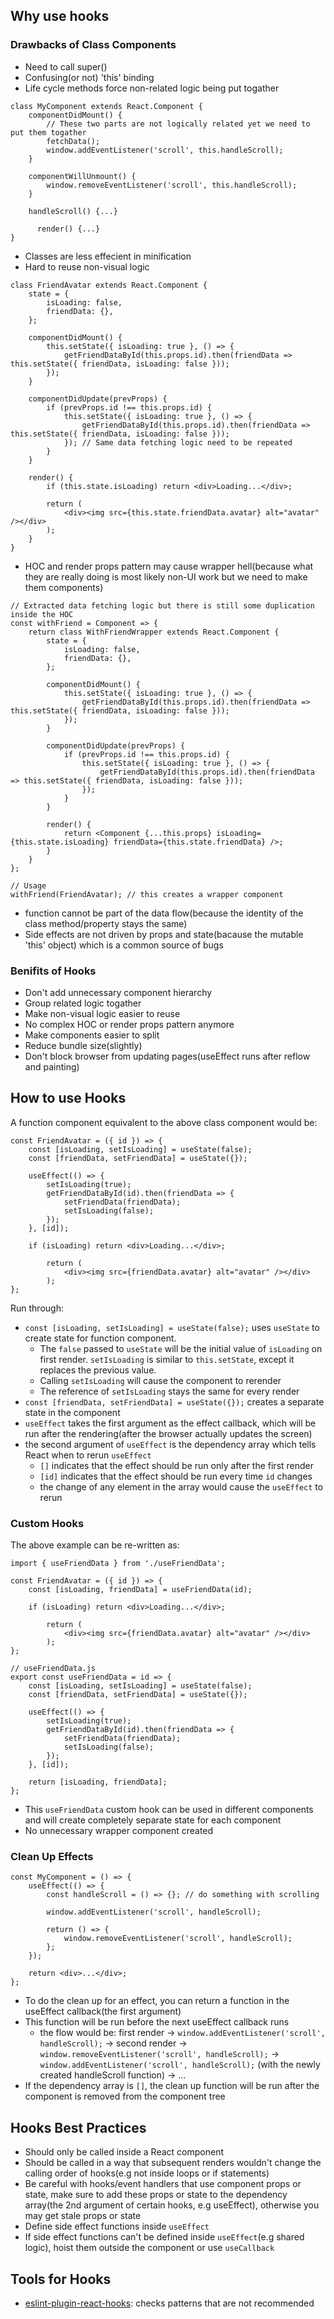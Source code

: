 ## Why use hooks

### Drawbacks of Class Components
- Need to call super()
- Confusing(or not) 'this' binding
- Life cycle methods force non-related logic being put togather
```
class MyComponent extends React.Component {
    componentDidMount() {
        // These two parts are not logically related yet we need to put them togather
        fetchData();
        window.addEventListener('scroll', this.handleScroll);
    }

    componentWillUnmount() {
        window.removeEventListener('scroll', this.handleScroll);
    }
    
    handleScroll() {...}
    
	  render() {...}
}
```
- Classes are less effecient in minification
- Hard to reuse non-visual logic
```
class FriendAvatar extends React.Component {
    state = {
        isLoading: false,
        friendData: {},
    };

    componentDidMount() {
        this.setState({ isLoading: true }, () => {
            getFriendDataById(this.props.id).then(friendData => this.setState({ friendData, isLoading: false }));
        });
    }

    componentDidUpdate(prevProps) {
        if (prevProps.id !== this.props.id) {
            this.setState({ isLoading: true }, () => {
                getFriendDataById(this.props.id).then(friendData => this.setState({ friendData, isLoading: false }));
            }); // Same data fetching logic need to be repeated
        }
    }

	render() {
        if (this.state.isLoading) return <div>Loading...</div>;

        return (
            <div><img src={this.state.friendData.avatar} alt="avatar" /></div>
        );
    }
}
```
- HOC and render props pattern may cause wrapper hell(because what they are really doing is most likely non-UI work but we need to make them components)
```
// Extracted data fetching logic but there is still some duplication inside the HOC
const withFriend = Component => {
    return class WithFriendWrapper extends React.Component {
        state = {
            isLoading: false,
            friendData: {},
        };

        componentDidMount() {
            this.setState({ isLoading: true }, () => {
                getFriendDataById(this.props.id).then(friendData => this.setState({ friendData, isLoading: false }));
            });
        }

        componentDidUpdate(prevProps) {
            if (prevProps.id !== this.props.id) {
                this.setState({ isLoading: true }, () => {
                    getFriendDataById(this.props.id).then(friendData => this.setState({ friendData, isLoading: false }));
                });
            }
        }

        render() {
            return <Component {...this.props} isLoading={this.state.isLoading} friendData={this.state.friendData} />;
        }
    }
};

// Usage
withFriend(FriendAvatar); // this creates a wrapper component
```
- function cannot be part of the data flow(because the identity of the class method/property stays the same)
- Side effects are not driven by props and state(bacause the mutable 'this' object) which is a common source of bugs

### Benifits of Hooks
- Don't add unnecessary component hierarchy
- Group related logic togather
- Make non-visual logic easier to reuse
- No complex HOC or render props pattern anymore
- Make components easier to split
- Reduce bundle size(slightly)
- Don't block browser from updating pages(useEffect runs after reflow and painting)

## How to use Hooks
A function component equivalent to the above class component would be:
```
const FriendAvatar = ({ id }) => {
	const [isLoading, setIsLoading] = useState(false);
	const [friendData, setFriendData] = useState({});

	useEffect(() => {
		setIsLoading(true);
		getFriendDataById(id).then(friendData => {
		    setFriendData(friendData);
		    setIsLoading(false);
		});
	}, [id]);
	
	if (isLoading) return <div>Loading...</div>;

        return (
            <div><img src={friendData.avatar} alt="avatar" /></div>
        );
};
```
Run through:
- `const [isLoading, setIsLoading] = useState(false);` uses `useState` to create state for function component.
	- The `false` passed to `useState` will be the initial value of `isLoading` on first render. `setIsLoading` is similar to `this.setState`, except it replaces the previous value.
	- Calling `setIsLoading` will cause the component to rerender
	- The reference of `setIsLoading` stays the same for every render
- `const [friendData, setFriendData] = useState({});` creates a separate state in the component
- `useEffect` takes the first argument as the effect callback, which will be run after the rendering(after the browser actually updates the screen)
- the second argument of `useEffect` is the dependency array which tells React when to rerun `useEffect`
	- `[]` indicates that the effect should be run only after the first render
	- `[id]` indicates that the effect should be run every time `id` changes
	- the change of any element in the array would cause the `useEffect` to rerun
	
### Custom Hooks
The above example can be re-written as:
```
import { useFriendData } from './useFriendData';

const FriendAvatar = ({ id }) => {
	const [isLoading, friendData] = useFriendData(id);
	
	if (isLoading) return <div>Loading...</div>;

        return (
            <div><img src={friendData.avatar} alt="avatar" /></div>
        );
};

// useFriendData.js
export const useFriendData = id => {
	const [isLoading, setIsLoading] = useState(false);
	const [friendData, setFriendData] = useState({});

	useEffect(() => {
		setIsLoading(true);
		getFriendDataById(id).then(friendData => {
		    setFriendData(friendData);
		    setIsLoading(false);
		});
	}, [id]);
	
	return [isLoading, friendData];
};
```
- This `useFriendData` custom hook can be used in different components and will create completely separate state for each component
- No unnecessary wrapper component created

### Clean Up Effects
```
const MyComponent = () => {
	useEffect(() => {
		const handleScroll = () => {}; // do something with scrolling
	
		window.addEventListener('scroll', handleScroll);
		
		return () => {
			window.removeEventListener('scroll', handleScroll);
		};
	});
	
	return <div>...</div>;
};
```
- To do the clean up for an effect, you can return a function in the useEffect callback(the first argument)
- This function will be run before the next useEffect callback runs
	- the flow would be: first render -> `window.addEventListener('scroll', handleScroll);` -> second render -> `window.removeEventListener('scroll', handleScroll);` -> `window.addEventListener('scroll', handleScroll);` (with the newly created handleScroll function) -> ...
- If the dependency array is `[]`, the clean up function will be run after the component is removed from the component tree

## Hooks Best Practices
- Should only be called inside a React component
- Should be called in a way that subsequent renders wouldn't change the calling order of hooks(e.g not inside loops or if statements)
- Be careful with hooks/event handlers that use component props or state, make sure to add these props or state to the dependency array(the 2nd argument of certain hooks, e.g useEffect), otherwise you may get stale props or state
- Define side effect functions inside `useEffect`
- If side effect functions can't be defined inside `useEffect`(e.g shared logic), hoist them outside the component or use `useCallback`

## Tools for Hooks
- [eslint-plugin-react-hooks](https://www.npmjs.com/package/eslint-plugin-react-hooks): checks patterns that are not recommended
